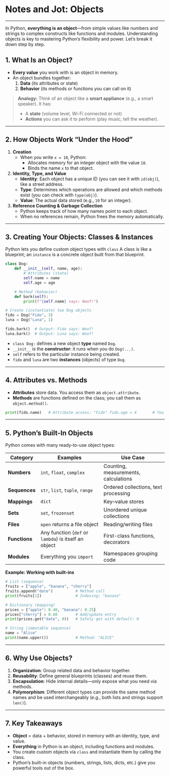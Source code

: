 # Notes and Jot: Objects

---

In Python, **everything is an object**—from simple values like numbers and strings to complex constructs like functions and modules. Understanding objects is key to mastering Python’s flexibility and power. Let’s break it down step by step.

## 1. What Is an Object?
- **Every value** you work with is an object in memory.
- An object bundles together:
    1. **Data** (its attributes or state)
    2. **Behavior** (its methods or functions you can call on it)

> **Analogy:** Think of an object like a **smart appliance** (e.g., a smart speaker). It has:
> - A **state** (volume level, Wi-Fi connected or not)     
> - **Actions** you can ask it to perform (play music, tell the weather).

---
## 2. How Objects Work “Under the Hood”
1. **Creation**
    - When you write `x = 10`, Python:
        - Allocates memory for an integer object with the value `10`.
        - Binds the name `x` to that object.         
2. **Identity, Type, and Value**
    - **Identity**: Each object has a unique ID (you can see it with `id(obj)`), like a street address.
    - **Type**: Determines which operations are allowed and which methods exist (you can check with `type(obj)`).
    - **Value**: The actual data stored (e.g., `10` for an integer).
3. **Reference Counting & Garbage Collection**
    - Python keeps track of how many names point to each object.
    - When no references remain, Python frees the memory automatically.

---

## 3. Creating Your Objects: Classes & Instances
Python lets you define custom object types with `class` A class is like a blueprint; an `instance` is a concrete object built from that blueprint.
```python
class Dog:
    def __init__(self, name, age):
        # Attributes (state)
        self.name = name
        self.age = age

    # Method (behavior)
    def bark(self):
        print(f"{self.name} says: Woof!")

# Create (instantiate) two Dog objects
fido = Dog("Fido", 3)
luna = Dog("Luna", 1)

fido.bark()  # Output: Fido says: Woof!
luna.bark()  # Output: Luna says: Woof!
```
- `class Dog:` defines a new object **type** named `Dog`.
- `__init__` is the **constructor**: it runs when you do `Dog(...)`.
- `self` refers to the particular instance being created.
- `fido` and `luna` are two **instances** (objects) of type `Dog`.

---

## 4. Attributes vs. Methods
- **Attributes** store data. You access them as `object.attribute`.
- **Methods** are functions defined on the class; you call them as `object.method()`.
```python
print(fido.name)   # Attribute access: "Fido" fido.age = 4       # You can change attributes at runtime print(fido.age)    # Now 4
```


---

## 5. Python’s Built-In Objects
Python comes with many ready-to-use object types:

| Category      | Examples                                             | Use Case                             |
| ------------- | ---------------------------------------------------- | ------------------------------------ |
| **Numbers**   | `int`, `float`, `complex`                            | Counting, measurements, calculations |
| **Sequences** | `str`, `list`, `tuple`, `range`                      | Ordered collections, text processing |
| **Mappings**  | `dict`                                               | Key–value stores                     |
| **Sets**      | `set`, `frozenset`                                   | Unordered unique collections         |
| **Files**     | `open` returns a file object                         | Reading/writing files                |
| **Functions** | Any function (`def` or `lambda`) is itself an object | First-class functions, decorators    |
| **Modules**   | Everything you `import`                              | Namespaces grouping code             |

**Example: Working with built-ins**
```python
# List (sequence)
fruits = ["apple", "banana", "cherry"]
fruits.append("date")          # Method call
print(fruits[1])               # Indexing: "banana"

# Dictionary (mapping)
prices = {"apple": 0.40, "banana": 0.25}
prices["cherry"] = 0.60        # Add/update entry
print(prices.get("date", 0))   # Safely get with default: 0

# String (immutable sequence)
name = "Alice"
print(name.upper())            # Method: "ALICE"

```


---

## 6. Why Use Objects?
1. **Organization**: Group related data and behavior together.
2. **Reusability**: Define general blueprints (classes) and reuse them.
3. **Encapsulation**: Hide internal details—only expose what you need via methods.
4. **Polymorphism**: Different object types can provide the same method names and be used interchangeably (e.g., both lists and strings support `len()`).

---

## 7. Key Takeaways

- **Object** = data + behavior, stored in memory with an identity, type, and value.
- **Everything** in Python is an object, including functions and modules.
- You create custom objects via `class` and instantiate them by calling the class.
- Python’s built-in objects (numbers, strings, lists, dicts, etc.) give you powerful tools out of the box.